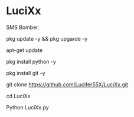 # LuciXx
SMS Bomber.


pkg update -y && pkg upgarde -y

apt-get update

pkg install python -y

pkg install git -y

git clone https://github.com/Lucifer55X/LuciXx.git

cd LuciXx 

Python LuciXx.py
